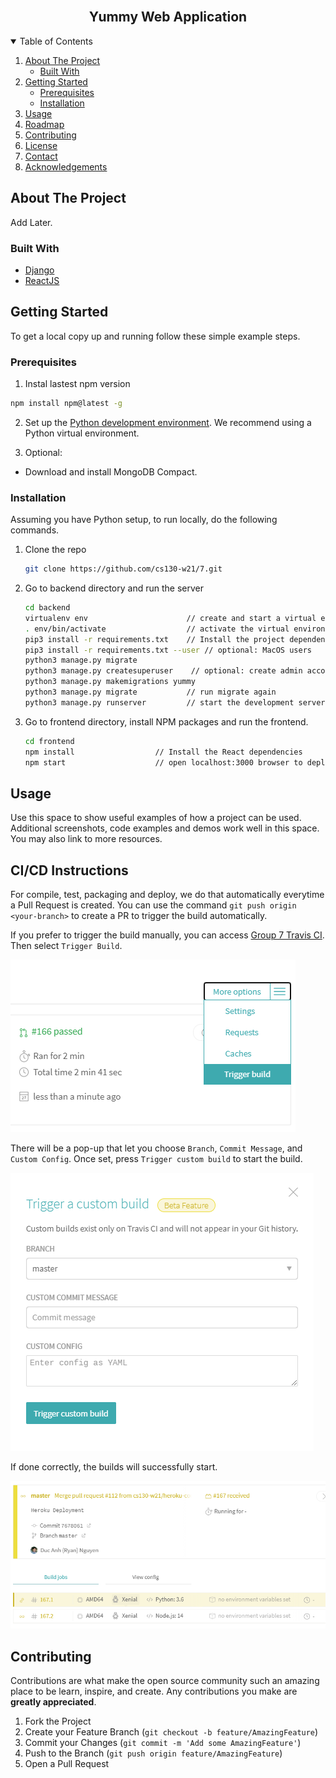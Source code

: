 <!--
*** Thanks for checking out the Best-README-Template. If you have a suggestion
*** that would make this better, please fork the repo and create a pull request
*** or simply open an issue with the tag "enhancement".
*** Thanks again! Now go create something AMAZING! :D
-->


<!-- PROJECT SHIELDS -->
<!--
*** I'm using markdown "reference style" links for readability.
*** Reference links are enclosed in brackets [ ] instead of parentheses ( ).
*** See the bottom of this document for the declaration of the reference variables
*** for contributors-url, forks-url, etc. This is an optional, concise syntax you may use.
*** https://www.markdownguide.org/basic-syntax/#reference-style-links
-->
<!-- [![Contributors][contributors-shield]][contributors-url]
[![Forks][forks-shield]][forks-url]
[![Stargazers][stars-shield]][stars-url]
[![Issues][issues-shield]][issues-url] -->
<!-- PROJECT LOGO -->
<br />
<p align="center">
  <!-- <a href="https://github.com/othneildrew/Best-README-Template">
    <img src="images/logo.png" alt="Logo" width="80" height="80">
  </a> -->

  <h2 align="center">Yummy Web Application</h2>

  <!-- <p align="center">
    An awesome README template to jumpstart your projects!
    <br />
    <a href="https://github.com/othneildrew/Best-README-Template"><strong>Explore the docs »</strong></a>
    <br />
    <br />
    <a href="https://github.com/othneildrew/Best-README-Template">View Demo</a>
    ·
    <a href="https://github.com/othneildrew/Best-README-Template/issues">Report Bug</a>
    ·
    <a href="https://github.com/othneildrew/Best-README-Template/issues">Request Feature</a>
  </p> -->
</p>



<!-- TABLE OF CONTENTS -->
<details open="open">
  <summary>Table of Contents</summary>
  <ol>
    <li>
      <a href="#about-the-project">About The Project</a>
      <ul>
        <li><a href="#built-with">Built With</a></li>
      </ul>
    </li>
    <li>
      <a href="#getting-started">Getting Started</a>
      <ul>
        <li><a href="#prerequisites">Prerequisites</a></li>
        <li><a href="#installation">Installation</a></li>
      </ul>
    </li>
    <li><a href="#usage">Usage</a></li>
    <li><a href="#roadmap">Roadmap</a></li>
    <li><a href="#contributing">Contributing</a></li>
    <li><a href="#license">License</a></li>
    <li><a href="#contact">Contact</a></li>
    <li><a href="#acknowledgements">Acknowledgements</a></li>
  </ol>
</details>



<!-- ABOUT THE PROJECT -->
## About The Project

<!-- [![Product Name Screen Shot][product-screenshot]](https://example.com) -->
Add Later.

### Built With
* [Django](https://www.djangoproject.com/)
* [ReactJS](https://reactjs.org/)


<!-- GETTING STARTED -->
## Getting Started

To get a local copy up and running follow these simple example steps.

### Prerequisites

1. Instal lastest npm version
  ```sh
  npm install npm@latest -g
  ```
2. Set up the [Python development environment](https://developer.mozilla.org/en-US/docs/Learn/Server-side/Django/development_environment). We recommend using a Python virtual environment.

3. Optional:
- Download and install MongoDB Compact.
  
### Installation

Assuming you have Python setup, to run locally, do the following commands. 

1. Clone the repo
   ```sh
   git clone https://github.com/cs130-w21/7.git
   ```
2. Go to backend directory and run the server
    ```sh
    cd backend
    virtualenv env                      // create and start a virtual environment
    . env/bin/activate                  // activate the virtual environment
    pip3 install -r requirements.txt    // Install the project dependencies
    pip3 install -r requirements.txt --user // optional: MacOS users
    python3 manage.py migrate
    python3 manage.py createsuperuser    // optional: create admin account
    python3 manage.py makemigrations yummy 
    python3 manage.py migrate           // run migrate again
    python3 manage.py runserver         // start the development server on localhost:8000
    ```
<!-- 3. Install Djongo framework -  SQL to Mongodb query transpiler for Django
   ```
   pip3 install dnspython
   pip3 install djongo
   ``` -->
3. Go to frontend directory, install NPM packages and run the frontend.
   ```sh
   cd frontend
   npm install                  // Install the React dependencies
   npm start                    // open localhost:3000 browser to deploy the application
   ```


<!-- USAGE EXAMPLES -->
## Usage

Use this space to show useful examples of how a project can be used. Additional screenshots, code examples and demos work well in this space. You may also link to more resources.

<!-- CI/CD INSTRUCTIONS EXAMPLES -->
## CI/CD Instructions

For compile, test, packaging and deploy, we do that automatically everytime a Pull Request is created. You can use the command `git push origin <your-branch>` to create a PR to trigger the build automatically.

If you prefer to trigger the build manually, you can access [Group 7 Travis CI](https://travis-ci.com/github/cs130-w21/7). Then select `Trigger Build`.

![trigger_manual](images/trigger-manual.png)

There will be a pop-up that let you choose `Branch`, `Commit Message`, and `Custom Config`. Once set, press `Trigger custom build` to start the build.

![trigger_popup](images/trigger-popup.png)

If done correctly, the builds will successfully start.

![builds](images/builds-start.png)

<!-- CONTRIBUTING -->
## Contributing

Contributions are what make the open source community such an amazing place to be learn, inspire, and create. Any contributions you make are **greatly appreciated**.

1. Fork the Project
2. Create your Feature Branch (`git checkout -b feature/AmazingFeature`)
3. Commit your Changes (`git commit -m 'Add some AmazingFeature'`)
4. Push to the Branch (`git push origin feature/AmazingFeature`)
5. Open a Pull Request


<!-- MARKDOWN LINKS & IMAGES -->
<!-- https://www.markdownguide.org/basic-syntax/#reference-style-links -->
<!-- [contributors-shield]: https://img.shields.io/github/contributors/othneildrew/Best-README-Template.svg?style=for-the-badge
[contributors-url]: https://github.com/cs130-w21/7/graphs/contributors
[forks-shield]: https://img.shields.io/github/forks/othneildrew/Best-README-Template.svg?style=for-the-badge
[forks-url]: https://github.com/cs130-w21/7/network/members
[stars-shield]: https://img.shields.io/github/stars/othneildrew/Best-README-Template.svg?style=for-the-badge
[stars-url]: https://github.com/cs130-w21/7/stargazers
[issues-shield]: https://img.shields.io/github/issues/othneildrew/Best-README-Template.svg?style=for-the-badge
[issues-url]: https://github.com/cs130-w21/7/issues -->